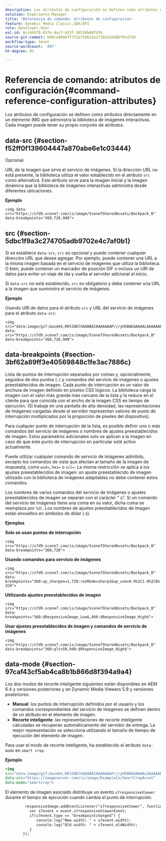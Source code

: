 ```yaml
---
description: Los atributos de configuración se definen como atributos directamente en un elemento IMG que administra la biblioteca de imágenes interactivas. Cada imagen puede tener su propio conjunto de atributos.
solution: Experience Manager
title: 'Referencia de comando: atributos de configuración'
feature: Dynamic Media Classic,SDK/API
role: Developer,User
exl-id: 8cc645f8-03fe-4ac7-b23f-36536b60fdf6
source-git-commit: b89ca96947f751b750623e1f18d2a5d86f0cd759
workflow-type: tm+mt
source-wordcount: '497'
ht-degree: 0%

---
```


# Referencia de comando: atributos de configuración{#command-reference-configuration-attributes}

Los atributos de configuración se definen como atributos directamente en un elemento IMG que administra la biblioteca de imágenes interactivas. Cada imagen puede tener su propio conjunto de atributos.

## data-src {#section-f52ff0f139604447a870abe6e1c03444}

Opcional.

URL de la imagen que sirve el servicio de imágenes. Si la dirección URL no está presente, la biblioteca utiliza el valor establecido en el atributo `src` como alternativa. Este atributo sirve para la imagen inicial y la imagen dinámica que la biblioteca de imágenes interactivas administra desde diferentes ubicaciones.

**Ejemplo**

```
<img data-src="https://s7d9.scene7.com/is/image/Scene7SharedAssets/Backpack_B" data-breakpoints="360,720,940">
```

## src {#section-5dbc1f9a3c274705adb9702e4c7af0b1}

Si se establece `data-src`, `src` es opcional y puede contener cualquier dirección URL que desee agregar. Por ejemplo, puede contener una URL a la misma imagen basada en el servicio de imágenes que utiliza la biblioteca. O bien, puede contener un marcador de posición GIF o incluso un URI de datos para evitar un viaje de ida y vuelta al servidor adicional al inicio.

Si `data-src` no está establecido, `src` es obligatorio y debe contener una URL a la imagen que suministra el servicio de imágenes.

**Ejemplo**

Usando URI de datos para el atributo `src` y URL del servicio de imágenes para el atributo `data-src`:

```
<img src="data:image/gif;base64,R0lGODlhAQABAIAAAAAAAP///yH5BAEAAAAALAAAAAABAAEAAAIBRAA7" data-src="https://s7d9.scene7.com/is/image/Scene7SharedAssets/Backpack_B" data-breakpoints="360,720,940">
```

## data-breakpoints {#section-3bf62a89ff3e40569848c1fe3ac7886c}

Lista de puntos de interrupción separados por comas y, opcionalmente, seguidos de dos puntos (`:`) y comandos del servicio de imágenes o ajustes preestablecidos de imagen. Cada punto de interrupción es un valor de anchura de imagen definido en píxeles CSS lógicos. La biblioteca carga la imagen con el valor más grande más cercano de la lista y la reduce en el cliente para que coincida con el ancho de la imagen CSS en tiempo de ejecución. (Si trabaja en una pantalla de alta densidad, las representaciones de imágenes cargadas desde el servidor representan valores de punto de interrupción multiplicados por la proporción de píxeles del dispositivo).

Para cualquier punto de interrupción de la lista, es posible definir uno o más comandos del servicio de imágenes o nombres de ajustes preestablecidos de imagen. Estos parámetros adicionales solo se aplican a la imagen en caso de que este punto de interrupción en particular esté activo actualmente.

Puede utilizar cualquier comando de servicio de imágenes admitido, excepto los comandos de vista que afectan al tamaño de la imagen de respuesta, como `wid=`, `hei=` o `scl=`. La misma restricción se aplica a los ajustes preestablecidos de imagen: un ajuste preestablecido de imagen utilizado con la biblioteca de imágenes adaptables no debe contener estos comandos.

Los nombres de varios comandos del servicio de imágenes o ajustes preestablecidos de imagen se separan con el carácter &quot; `&`&quot;. Si un comando del servicio de imágenes tiene una coma en su valor, dicha coma se reemplaza por `%2C`. Los nombres de ajustes preestablecidos de imagen están envueltos en símbolos de dólar ( `$`).

**Ejemplos**

**Solo se usan puntos de interrupción**

`<img src="https://s7d9.scene7.com/is/image/Scene7SharedAssets/Backpack_B" data-breakpoints="360,720">`

**Usando comandos para servicio de imágenes**

`<img src="https://s7d9.scene7.com/is/image/Scene7SharedAssets/Backpack_B" data-breakpoints="360:op_sharpen=1,720:resMode=sharp2&op_usm=0.9%2C1.0%2C8%2C0">`

**Utilizando ajustes preestablecidos de imagen**

`<img src="https://s7d9.scene7.com/is/image/Scene7SharedAssets/Backpack_B" data-breakpoints="360:$ResponsiveImage_Low$,940:$ResponsiveImage_High$">`

**Usar ajustes preestablecidos de imagen y comandos de servicio de imágenes**

`<img src="https://s7d9.scene7.com/is/image/Scene7SharedAssets/Backpack_B" data-breakpoints="360:qlt=50,940:$ResponsiveImage_High$">`

## data-mode {#section-97caf43cf5ab4ca8b1b866d8f394a9a4}

Los dos modos de recorte inteligente siguientes están disponibles en AEM 6.4 y versiones posteriores y en Dynamic Media Viewers 5.9 y versiones posteriores:

* **Manual**: los puntos de interrupción definidos por el usuario y los comandos correspondientes del servicio de imágenes se definen dentro de un atributo en el elemento de imagen.
* **Recorte inteligente**: las representaciones de recorte inteligente calculadas se recuperan automáticamente del servidor de entrega. La mejor representación se selecciona utilizando el tamaño de tiempo de ejecución del elemento de imagen.

Para usar el modo de recorte inteligente, ha establecido el atributo `data-mode` en `smart crop`.

**Ejemplo**

```html {.line-numbers}
<img 
src="data:image/gif;base64,R0lGODlhAQABAIAAAAAAAP///yH5BAEAAAAALAAAAAABAAEAAAIBRAA7" 
data-src="https://imageserver.com/is/image/ExampleCo/SmartCropAsset" 
data-mode="smartcrop">
```

El elemento de imagen asociado distribuye un evento `s7responsiveViewer` durante el tiempo de ejecución cuando cambia el punto de interrupción.

```html {.line-numbers}
         responsiveImage.addEventListener("s7responsiveViewer", function (event) { 
           var s7event = event.s7responsiveViewerEvent; 
           if(s7event.type == "breakpointchanged") { 
              console.log("New width: " + s7event.width); 
              console.log("Old width: " + s7event.oldWidth); 
           } 
        });
```

